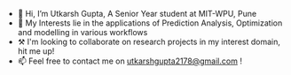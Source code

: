 - 👋 Hi, I’m Utkarsh Gupta, A Senior Year student at MIT-WPU, Pune
- 👀 My Interests lie in the applications of Prediction Analysis, Optimization and modelling in various workflows
- ⚒️ I'm looking to collaborate on research projects in my interest domain, hit me up!
- 📫 Feel free to contact me on utkarshgupta2178@gmail.com !

